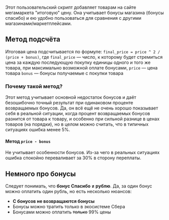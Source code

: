 Этот пользовательский скрипт добавляет товарам на сайте мегамаркета "итоговую" цену. Она учитывает бонусы магазина (бонусы спасибо) и ею удобно пользоваться для сравнения с другими магазинами/маркетплейсами.
## Метод подсчёта
Итоговая цена подсчитывается по формуле:
`final_price = price ^ 2 / (price + bonus)`,
где
`final_price` —  число, к которому будет стремиться цена за каждую последующую покупку единицы одного и того же товара, при максимально возможной оплате бонусами,
`price` — цена товара
`bonus` — бонусы получаемые с покупки товара
### Почему такой метод?
Этот метод учитывает основной недостаток бонусов и даёт безошибочно точный результат при одинаковом проценте возвращаемых бонусов. Да, он всё ещё не очень хорошо показывает себя в реальной ситуации, когда процент возвращаемых бонусов разнится от товара к товару, и особенно при сильной разнице в ценах товаров (на порядки), но в целом можно считать, что в типичных ситуациях ошибка менее 5%.
#### Метод `price - bonus`
Не учитывает особенности бонусов. Из-за чего в реальных ситуациях ошибка спокойно переваливает за 30% в сторону переплаты.
## Немного про бонусы
Следует понимать, что **бонус Спасибо ≠ рублю**. Да, за один бонус можно оплатить один рубль, но есть несколько нюансов:
* **C бонусов не возвращаются бонусы**
* Бонусы можно тратить только в экосистеме Сбера
* Бонусами можно оплатить ~~только~~ 99% цены